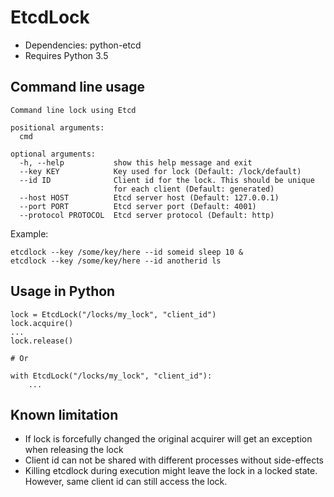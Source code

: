 # EtcdLock

* Dependencies: python-etcd
* Requires Python 3.5

## Command line usage

    Command line lock using Etcd

    positional arguments:
      cmd

    optional arguments:
      -h, --help           show this help message and exit
      --key KEY            Key used for lock (Default: /lock/default)
      --id ID              Client id for the lock. This should be unique
                           for each client (Default: generated)
      --host HOST          Etcd server host (Default: 127.0.0.1)
      --port PORT          Etcd server port (Default: 4001)
      --protocol PROTOCOL  Etcd server protocol (Default: http)

Example:

    etcdlock --key /some/key/here --id someid sleep 10 &
    etcdlock --key /some/key/here --id anotherid ls

## Usage in Python

    lock = EtcdLock("/locks/my_lock", "client_id")
    lock.acquire()
    ...
    lock.release()

    # Or

    with EtcdLock("/locks/my_lock", "client_id"):
        ...

## Known limitation

* If lock is forcefully changed the original acquirer will get an exception when releasing the lock
* Client id can not be shared with different processes without side-effects
* Killing etcdlock during execution might leave the lock in a locked state. However, same client id can still access the lock.